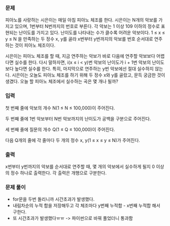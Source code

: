 ### 문제

피아노를 사랑하는 시은이는 매일 아침 피아노 체조를 한다. 시은이는 N개의 악보를 가지고 있으며, 1번부터 N번까지의 번호로 부른다. 각 악보는 1 이상 109 이하의 정수로 표현되는 난이도를 가지고 있다. 난이도를 나타내는 수가 클수록 어려운 악보이다. 1 ≤ x ≤ y ≤ N 을 만족하는 두 정수 x, y를 골라 x번부터 y번까지의 악보를 번호 순서대로 연주하는 것이 피아노 체조이다.

시은이는 피아노 체조를 할 때, 지금 연주하는 악보가 바로 다음에 연주할 악보보다 어렵다면 실수를 한다. 다시 말하자면, i(x ≤ i < y)번 악보의 난이도가 i + 1번 악보의 난이도보다 높다면 실수를 한다. 특히, 마지막으로 연주하는 y번 악보에선 절대 실수하지 않는다. 시은이는 오늘도 피아노 체조를 하기 위해 두 정수 x와 y를 골랐고, 문득 궁금한 것이 생겼다. 오늘 할 피아노 체조에서 실수하는 곡은 몇 개나 될까?

### 입력

첫 번째 줄에 악보의 개수 N(1 ≤ N ≤ 100,000)이 주어진다.

두 번째 줄에 1번 악보부터 N번 악보까지의 난이도가 공백을 구분으로 주어진다.

세 번째 줄에 질문의 개수 Q(1 ≤ Q ≤ 100,000)이 주어진다.

다음 Q개의 줄에 각 줄마다 두 개의 정수 x, y(1 ≤ x ≤ y ≤ N)가 주어진다.

### 출력

x번부터 y번까지의 악보를 순서대로 연주할 때, 몇 개의 악보에서 실수하게 될지 0 이상의 정수 하나로 출력한다. 각 출력은 개행으로 구분한다.

### 문제 풀이

- for문을 두번 돌리니까 시간초과가 발생했다.
- 내림차순의 누적 합을 저장해두고 각 체조마다 y번째 누적합 - x번째 누적합 해서 구한다.
- 또 시간초과가 발생했다ㅠㅠ -> 파이썬으로 바꿔 풀었더니 통과함
